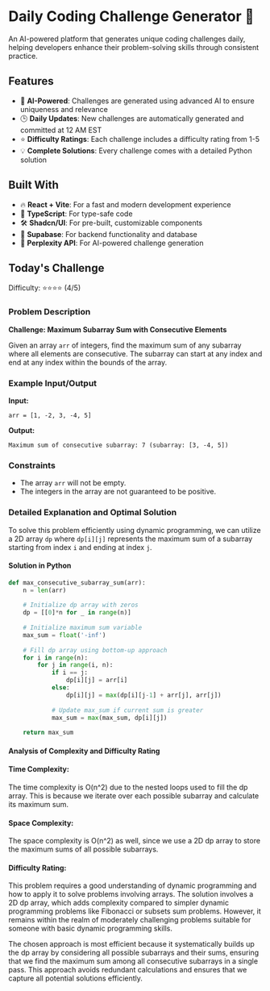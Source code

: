 # Daily Coding Challenge Generator 🚀

An AI-powered platform that generates unique coding challenges daily, helping developers enhance their problem-solving skills through consistent practice.

## Features

- 🤖 **AI-Powered**: Challenges are generated using advanced AI to ensure uniqueness and relevance
- 🕒 **Daily Updates**: New challenges are automatically generated and committed at 12 AM EST
- ⭐ **Difficulty Ratings**: Each challenge includes a difficulty rating from 1-5
- 💡 **Complete Solutions**: Every challenge comes with a detailed Python solution

## Built With

- 🔥 **React + Vite**: For a fast and modern development experience
- 🔷 **TypeScript**: For type-safe code
- 🛠️ **Shadcn/UI**: For pre-built, customizable components
- 🔌 **Supabase**: For backend functionality and database
- 🤖 **Perplexity API**: For AI-powered challenge generation

## Today's Challenge

Difficulty: ⭐⭐⭐⭐ (4/5)

### Problem Description

**Challenge: Maximum Subarray Sum with Consecutive Elements**

Given an array `arr` of integers, find the maximum sum of any subarray where all elements are consecutive. The subarray can start at any index and end at any index within the bounds of the array.

### Example Input/Output

**Input:**
```
arr = [1, -2, 3, -4, 5]
```

**Output:**
```
Maximum sum of consecutive subarray: 7 (subarray: [3, -4, 5])
```

### Constraints
- The array `arr` will not be empty.
- The integers in the array are not guaranteed to be positive.

### Detailed Explanation and Optimal Solution

To solve this problem efficiently using dynamic programming, we can utilize a 2D array `dp` where `dp[i][j]` represents the maximum sum of a subarray starting from index `i` and ending at index `j`.

#### Solution in Python

```python
def max_consecutive_subarray_sum(arr):
    n = len(arr)
    
    # Initialize dp array with zeros
    dp = [[0]*n for _ in range(n)]
    
    # Initialize maximum sum variable
    max_sum = float('-inf')
    
    # Fill dp array using bottom-up approach
    for i in range(n):
        for j in range(i, n):
            if i == j:
                dp[i][j] = arr[i]
            else:
                dp[i][j] = max(dp[i][j-1] + arr[j], arr[j])
            
            # Update max_sum if current sum is greater
            max_sum = max(max_sum, dp[i][j])
    
    return max_sum
```

#### Analysis of Complexity and Difficulty Rating

#### Time Complexity: 
The time complexity is O(n^2) due to the nested loops used to fill the dp array. This is because we iterate over each possible subarray and calculate its maximum sum.

#### Space Complexity: 
The space complexity is O(n^2) as well, since we use a 2D dp array to store the maximum sums of all possible subarrays.

#### Difficulty Rating:
This problem requires a good understanding of dynamic programming and how to apply it to solve problems involving arrays. The solution involves a 2D dp array, which adds complexity compared to simpler dynamic programming problems like Fibonacci or subsets sum problems. However, it remains within the realm of moderately challenging problems suitable for someone with basic dynamic programming skills.

The chosen approach is most efficient because it systematically builds up the dp array by considering all possible subarrays and their sums, ensuring that we find the maximum sum among all consecutive subarrays in a single pass. This approach avoids redundant calculations and ensures that we capture all potential solutions efficiently.